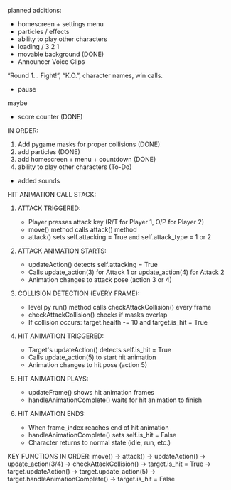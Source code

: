planned additions:

- homescreen + settings menu
- particles / effects
- ability to play other characters
- loading / 3 2 1
- movable background (DONE)
- Announcer Voice Clips

“Round 1... Fight!”, “K.O.”, character names, win calls.
- pause

maybe

- score counter (DONE)


IN ORDER:
1) Add pygame masks for proper collisions (DONE)
2) add particles (DONE)
3) add homescreen + menu + countdown (DONE)
4) ability to play other characters (To-Do)

- added sounds

HIT ANIMATION CALL STACK:

1. ATTACK TRIGGERED:
   - Player presses attack key (R/T for Player 1, O/P for Player 2)
   - move() method calls attack() method
   - attack() sets self.attacking = True and self.attack_type = 1 or 2

2. ATTACK ANIMATION STARTS:
   - updateAction() detects self.attacking = True
   - Calls update_action(3) for Attack 1 or update_action(4) for Attack 2
   - Animation changes to attack pose (action 3 or 4)

3. COLLISION DETECTION (EVERY FRAME):
   - level.py run() method calls checkAttackCollision() every frame
   - checkAttackCollision() checks if masks overlap
   - If collision occurs: target.health -= 10 and target.is_hit = True

4. HIT ANIMATION TRIGGERED:
   - Target's updateAction() detects self.is_hit = True
   - Calls update_action(5) to start hit animation
   - Animation changes to hit pose (action 5)

5. HIT ANIMATION PLAYS:
   - updateFrame() shows hit animation frames
   - handleAnimationComplete() waits for hit animation to finish

6. HIT ANIMATION ENDS:
   - When frame_index reaches end of hit animation
   - handleAnimationComplete() sets self.is_hit = False
   - Character returns to normal state (idle, run, etc.)

KEY FUNCTIONS IN ORDER:
   move() → attack() → updateAction() → update_action(3/4) → 
   checkAttackCollision() → target.is_hit = True → 
   target.updateAction() → target.update_action(5) → 
   target.handleAnimationComplete() → target.is_hit = False
